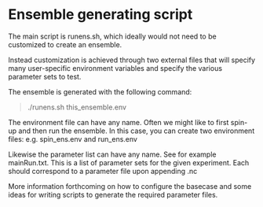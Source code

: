 # Ensemble generating script

The main script is runens.sh, which ideally would not need to be
    customized to create an ensemble.

Instead customization is achieved through two external files that
    will specify many user-specific environment variables and specify
    the various parameter sets to test.

The ensemble is generated with the following command:
> ./runens.sh this_ensemble.env

The environment file can have any name. Often we might like
    to first spin-up and then run the ensemble. In this case, you
    can create two environment files: e.g. spin_ens.env and run_ens.env

Likewise the parameter list can have any name. See for example
    mainRun.txt. This is a list of parameter sets for the given
    experiment. Each should correspond to a parameter file upon
    appending .nc

More information forthcoming on how to configure the basecase and
    some ideas for writing scripts to generate the required parameter
    files.